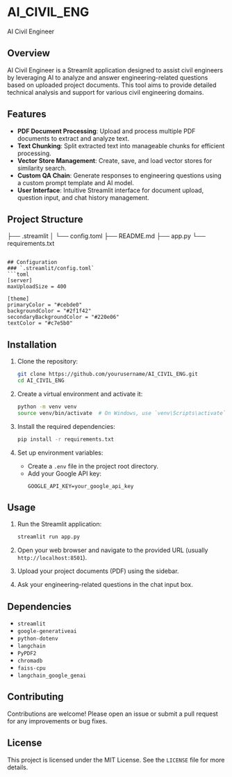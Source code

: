 # AI_CIVIL_ENG
AI Civil Engineer

## Overview
AI Civil Engineer is a Streamlit application designed to assist civil engineers by leveraging AI to analyze and answer engineering-related questions based on uploaded project documents. This tool aims to provide detailed technical analysis and support for various civil engineering domains.

## Features
- **PDF Document Processing**: Upload and process multiple PDF documents to extract and analyze text.
- **Text Chunking**: Split extracted text into manageable chunks for efficient processing.
- **Vector Store Management**: Create, save, and load vector stores for similarity search.
- **Custom QA Chain**: Generate responses to engineering questions using a custom prompt template and AI model.
- **User Interface**: Intuitive Streamlit interface for document upload, question input, and chat history management.

## Project Structure

├── .streamlit
│   └── config.toml
├── README.md
├── app.py
└── requirements.txt
```

## Configuration
### `.streamlit/config.toml`
```toml
[server]
maxUploadSize = 400

[theme]
primaryColor = "#cebde0"
backgroundColor = "#2f1f42"
secondaryBackgroundColor = "#220e06"
textColor = "#c7e5b0"
```

## Installation
1. Clone the repository:
   ```sh
   git clone https://github.com/yourusername/AI_CIVIL_ENG.git
   cd AI_CIVIL_ENG
   ```

2. Create a virtual environment and activate it:
   ```sh
   python -m venv venv
   source venv/bin/activate  # On Windows, use `venv\Scripts\activate`
   ```

3. Install the required dependencies:
   ```sh
   pip install -r requirements.txt
   ```

4. Set up environment variables:
   - Create a `.env` file in the project root directory.
   - Add your Google API key:
     ```env
     GOOGLE_API_KEY=your_google_api_key
     ```

## Usage
1. Run the Streamlit application:
   ```sh
   streamlit run app.py
   ```

2. Open your web browser and navigate to the provided URL (usually `http://localhost:8501`).

3. Upload your project documents (PDF) using the sidebar.

4. Ask your engineering-related questions in the chat input box.

## Dependencies
- `streamlit`
- `google-generativeai`
- `python-dotenv`
- `langchain`
- `PyPDF2`
- `chromadb`
- `faiss-cpu`
- `langchain_google_genai`

## Contributing
Contributions are welcome! Please open an issue or submit a pull request for any improvements or bug fixes.

## License
This project is licensed under the MIT License. See the `LICENSE` file for more details.
